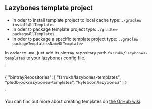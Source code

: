 Lazybones template project
--------------------------
- In oder to install template project to local cache type: `./gradlew installAllTemplates`
- In oder to package template project type: `./gradlew packageAllTemplates` 
- In oder to package a specific template project type: `./gradlew packageTemplates<NameOfTemplate>` 

In order to use, just add its bintray repository path `farrukh/lazybones-templates` to your lazybones config file.

`

{
    "bintrayRepositories": [
        "farrukh/lazybones-templates",
        "pledbrook/lazybones-templates",
        "kyleboon/lazybones"
    ]
}

`

You can find out more about creating templates on [the GitHub wiki][1].

[1]: https://github.com/pledbrook/lazybones/wiki/Template-developers-guide
